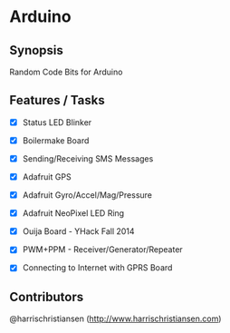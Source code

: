 # Arduino

## Synopsis

Random Code Bits for Arduino

## Features / Tasks

- [X] Status LED Blinker
- [X] Boilermake Board
- [X] Sending/Receiving SMS Messages
- [X] Adafruit GPS
- [X] Adafruit Gyro/Accel/Mag/Pressure
- [X] Adafruit NeoPixel LED Ring
- [X] Ouija Board - YHack Fall 2014
- [X] PWM+PPM - Receiver/Generator/Repeater
- [X] Connecting to Internet with GPRS Board


## Contributors

@harrischristiansen (http://www.harrischristiansen.com)  

